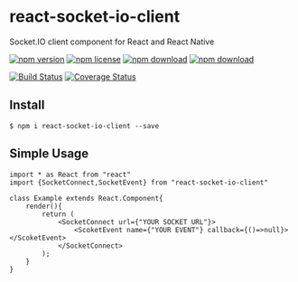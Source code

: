 # react-socket-io-client

Socket.IO client component for React and React Native

<!-- badge -->
[![npm version](https://img.shields.io/npm/v/react-socket-io-client.svg)](https://www.npmjs.com/package/react-socket-io-client)
[![npm license](https://img.shields.io/npm/l/react-socket-io-client.svg)](https://www.npmjs.com/package/react-socket-io-client)
[![npm download](https://img.shields.io/npm/dm/react-socket-io-client.svg)](https://www.npmjs.com/package/react-socket-io-client)
[![npm download](https://img.shields.io/npm/dt/react-socket-io-client.svg)](https://www.npmjs.com/package/react-socket-io-client)
<!-- endbadge -->
[![Build Status](https://travis-ci.org/m860/react-socket-io-client.svg?branch=master)](https://travis-ci.org/m860/react-socket-io-client)
[![Coverage Status](https://coveralls.io/repos/github/m860/react-socket-io-client/badge.svg?branch=master)](https://coveralls.io/github/m860/react-socket-io-client?branch=master)

## Install

```
$ npm i react-socket-io-client --save
```

## Simple Usage

```
import * as React from "react"
import {SocketConnect,SocketEvent} from "react-socket-io-client"

class Example extends React.Component{
    render(){
        return (
            <SocketConnect url={"YOUR SOCKET URL"}>
                <ScoketEvent name={"YOUR EVENT"} callback={()=>null}></ScoketEvent>
            </SocketConnect>
        );
    }
}
```
